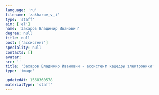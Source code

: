 ```yaml
---
language: 'ru'
filename: 'zakharov_v_i'
type: 'staff'
aim: ['el']
name: 'Захаров Владимир Иванович'
degree: null
title: null
post: ['ассистент']
speciality: null
contacts: []
avatar:
src: ''
title: 'Захаров Владимир Иванович - ассистент кафедры электроники'
type: 'image'

updatedAt: 1568360578
materialType: 'staff'
---
```


